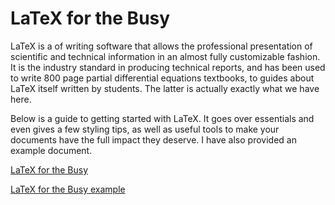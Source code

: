 # LaTeX for the Busy

LaTeX is a of writing software that allows the professional presentation of scientific and technical information in an almost fully customizable fashion. It is the industry standard in producing technical reports, and has been used to write 800 page partial differential equations textbooks, to guides about LaTeX itself written by students. The latter is actually exactly what we have here.

Below is a guide to getting started with LaTeX.  It goes over essentials and even gives a few styling tips, as well as useful tools to make your documents have the full impact they deserve.  I have also provided an example document.

[LaTeX for the Busy](https://github.com/NonDairyNeutrino/NonDairyNeutrino.github.io/blob/trunk/LaTeX%20for%20the%20Constantly%20Busy/LateX%20for%20the%20Constantly%20Busy.pdf)

[LaTeX for the Busy example](https://github.com/NonDairyNeutrino/NonDairyNeutrino.github.io/blob/trunk/LaTeX%20for%20the%20Constantly%20Busy/LaTeX_example_code.tex)
